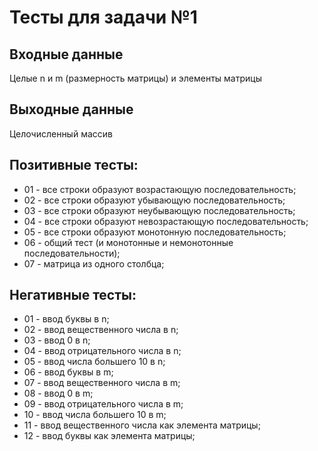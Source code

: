 ﻿# Тесты для задачи №1

## Входные данные
Целые n и m (размерность матрицы) и элементы матрицы

## Выходные данные
Целочисленный массив

## Позитивные тесты:
- 01 - все строки образуют возрастающую последовательность;
- 02 - все строки образуют убывающую последовательность;
- 03 - все строки образуют неубывающую последовательность;
- 04 - все строки образуют невозрастающую последовательность;
- 05 - все строки образуют монотонную последовательность;
- 06 - общий тест (и монотонные и немонотонные последовательности);
- 07 - матрица из одного столбца;

## Негативные тесты:
- 01 - ввод буквы в n;
- 02 - ввод вещественного числа в n;
- 03 - ввод 0 в n;
- 04 - ввод отрицательного числа в n;
- 05 - ввод числа большего 10 в n;
- 06 - ввод буквы в m;
- 07 - ввод вещественного числа в m;
- 08 - ввод 0 в m;
- 09 - ввод отрицательного числа в m;
- 10 - ввод числа большего 10 в m;
- 11 - ввод вещественного числа как элемента матрицы;
- 12 - ввод буквы как элемента матрицы;